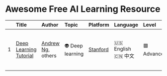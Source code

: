# Awesome Free AI Learning Resource




|    | Title                                                                           | Author                                                    | Topic            | Platform                                        | Language           | Level       | Label                                      | Licence   |
|---:|:--------------------------------------------------------------------------------|:----------------------------------------------------------|:-----------------|:------------------------------------------------|:-------------------|:------------|:-------------------------------------------|:----------|
|  1 | <a href="http://deeplearning.stanford.edu/tutorial/">Deep Learning Tutorial</a> | <a href="https://www.andrewng.org/">Andrew Ng</a>, others | 👽 Deep learning | <a href="http://www.stanford.edu/">Stanford</a> | 🇺🇸 English 🇨🇳 中文 | 🟥 Advanced | 🧠 Machine learning 👽 Deep learning 🤖 AI |           |

